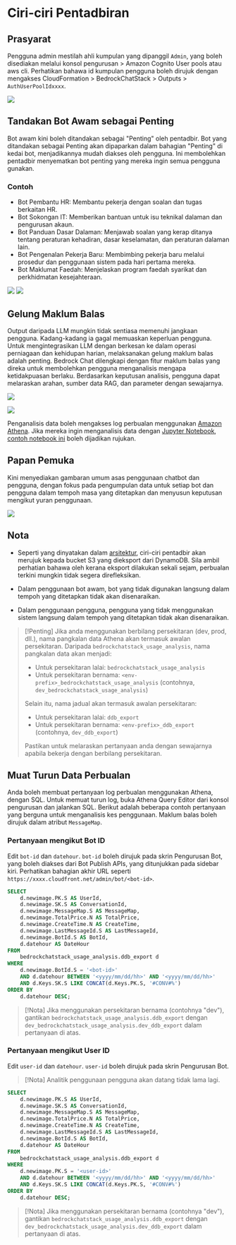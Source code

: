 # Ciri-ciri Pentadbiran

## Prasyarat

Pengguna admin mestilah ahli kumpulan yang dipanggil `Admin`, yang boleh disediakan melalui konsol pengurusan > Amazon Cognito User pools atau aws cli. Perhatikan bahawa id kumpulan pengguna boleh dirujuk dengan mengakses CloudFormation > BedrockChatStack > Outputs > `AuthUserPoolIdxxxx`.

![](./imgs/group_membership_admin.png)

## Tandakan Bot Awam sebagai Penting

Bot awam kini boleh ditandakan sebagai "Penting" oleh pentadbir. Bot yang ditandakan sebagai Penting akan dipaparkan dalam bahagian "Penting" di kedai bot, menjadikannya mudah diakses oleh pengguna. Ini membolehkan pentadbir menyematkan bot penting yang mereka ingin semua pengguna gunakan.

### Contoh

- Bot Pembantu HR: Membantu pekerja dengan soalan dan tugas berkaitan HR.
- Bot Sokongan IT: Memberikan bantuan untuk isu teknikal dalaman dan pengurusan akaun.
- Bot Panduan Dasar Dalaman: Menjawab soalan yang kerap ditanya tentang peraturan kehadiran, dasar keselamatan, dan peraturan dalaman lain.
- Bot Pengenalan Pekerja Baru: Membimbing pekerja baru melalui prosedur dan penggunaan sistem pada hari pertama mereka.
- Bot Maklumat Faedah: Menjelaskan program faedah syarikat dan perkhidmatan kesejahteraan.

![](./imgs/admin_bot_menue.png)
![](./imgs/bot_store.png)

## Gelung Maklum Balas

Output daripada LLM mungkin tidak sentiasa memenuhi jangkaan pengguna. Kadang-kadang ia gagal memuaskan keperluan pengguna. Untuk mengintegrasikan LLM dengan berkesan ke dalam operasi perniagaan dan kehidupan harian, melaksanakan gelung maklum balas adalah penting. Bedrock Chat dilengkapi dengan fitur maklum balas yang direka untuk membolehkan pengguna menganalisis mengapa ketidakpuasan berlaku. Berdasarkan keputusan analisis, pengguna dapat melaraskan arahan, sumber data RAG, dan parameter dengan sewajarnya.

![](./imgs/feedback_loop.png)

![](./imgs/feedback-using-claude-chat.png)

Penganalisis data boleh mengakses log perbualan menggunakan [Amazon Athena](https://aws.amazon.com/jp/athena/). Jika mereka ingin menganalisis data dengan [Jupyter Notebook](https://jupyter.org/), [contoh notebook ini](../examples/notebooks/feedback_analysis_example.ipynb) boleh dijadikan rujukan.

## Papan Pemuka

Kini menyediakan gambaran umum asas penggunaan chatbot dan pengguna, dengan fokus pada pengumpulan data untuk setiap bot dan pengguna dalam tempoh masa yang ditetapkan dan menyusun keputusan mengikut yuran penggunaan.

![](./imgs/admin_bot_analytics.png)

## Nota

- Seperti yang dinyatakan dalam [arsitektur](../README.md#architecture), ciri-ciri pentadbir akan merujuk kepada bucket S3 yang dieksport dari DynamoDB. Sila ambil perhatian bahawa oleh kerana eksport dilakukan sekali sejam, perbualan terkini mungkin tidak segera direfleksikan.

- Dalam penggunaan bot awam, bot yang tidak digunakan langsung dalam tempoh yang ditetapkan tidak akan disenaraikan.

- Dalam penggunaan pengguna, pengguna yang tidak menggunakan sistem langsung dalam tempoh yang ditetapkan tidak akan disenaraikan.

> [!Penting]
> Jika anda menggunakan berbilang persekitaran (dev, prod, dll.), nama pangkalan data Athena akan termasuk awalan persekitaran. Daripada `bedrockchatstack_usage_analysis`, nama pangkalan data akan menjadi:
>
> - Untuk persekitaran lalai: `bedrockchatstack_usage_analysis`
> - Untuk persekitaran bernama: `<env-prefix>_bedrockchatstack_usage_analysis` (contohnya, `dev_bedrockchatstack_usage_analysis`)
>
> Selain itu, nama jadual akan termasuk awalan persekitaran:
>
> - Untuk persekitaran lalai: `ddb_export`
> - Untuk persekitaran bernama: `<env-prefix>_ddb_export` (contohnya, `dev_ddb_export`)
>
> Pastikan untuk melaraskan pertanyaan anda dengan sewajarnya apabila bekerja dengan berbilang persekitaran.

## Muat Turun Data Perbualan

Anda boleh membuat pertanyaan log perbualan menggunakan Athena, dengan SQL. Untuk memuat turun log, buka Athena Query Editor dari konsol pengurusan dan jalankan SQL. Berikut adalah beberapa contoh pertanyaan yang berguna untuk menganalisis kes penggunaan. Maklum balas boleh dirujuk dalam atribut `MessageMap`.

### Pertanyaan mengikut Bot ID

Edit `bot-id` dan `datehour`. `bot-id` boleh dirujuk pada skrin Pengurusan Bot, yang boleh diakses dari Bot Publish APIs, yang ditunjukkan pada sidebar kiri. Perhatikan bahagian akhir URL seperti `https://xxxx.cloudfront.net/admin/bot/<bot-id>`.

```sql
SELECT
    d.newimage.PK.S AS UserId,
    d.newimage.SK.S AS ConversationId,
    d.newimage.MessageMap.S AS MessageMap,
    d.newimage.TotalPrice.N AS TotalPrice,
    d.newimage.CreateTime.N AS CreateTime,
    d.newimage.LastMessageId.S AS LastMessageId,
    d.newimage.BotId.S AS BotId,
    d.datehour AS DateHour
FROM
    bedrockchatstack_usage_analysis.ddb_export d
WHERE
    d.newimage.BotId.S = '<bot-id>'
    AND d.datehour BETWEEN '<yyyy/mm/dd/hh>' AND '<yyyy/mm/dd/hh>'
    AND d.Keys.SK.S LIKE CONCAT(d.Keys.PK.S, '#CONV#%')
ORDER BY
    d.datehour DESC;
```

> [!Nota]
> Jika menggunakan persekitaran bernama (contohnya "dev"), gantikan `bedrockchatstack_usage_analysis.ddb_export` dengan `dev_bedrockchatstack_usage_analysis.dev_ddb_export` dalam pertanyaan di atas.

### Pertanyaan mengikut User ID

Edit `user-id` dan `datehour`. `user-id` boleh dirujuk pada skrin Pengurusan Bot.

> [!Nota]
> Analitik penggunaan pengguna akan datang tidak lama lagi.

```sql
SELECT
    d.newimage.PK.S AS UserId,
    d.newimage.SK.S AS ConversationId,
    d.newimage.MessageMap.S AS MessageMap,
    d.newimage.TotalPrice.N AS TotalPrice,
    d.newimage.CreateTime.N AS CreateTime,
    d.newimage.LastMessageId.S AS LastMessageId,
    d.newimage.BotId.S AS BotId,
    d.datehour AS DateHour
FROM
    bedrockchatstack_usage_analysis.ddb_export d
WHERE
    d.newimage.PK.S = '<user-id>'
    AND d.datehour BETWEEN '<yyyy/mm/dd/hh>' AND '<yyyy/mm/dd/hh>'
    AND d.Keys.SK.S LIKE CONCAT(d.Keys.PK.S, '#CONV#%')
ORDER BY
    d.datehour DESC;
```

> [!Nota]
> Jika menggunakan persekitaran bernama (contohnya "dev"), gantikan `bedrockchatstack_usage_analysis.ddb_export` dengan `dev_bedrockchatstack_usage_analysis.dev_ddb_export` dalam pertanyaan di atas.